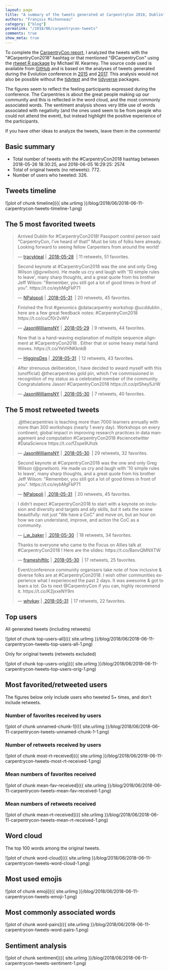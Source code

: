 ```yaml
---
layout: page
title: "A summary of the tweets generated at CarpentryCon 2018, Dublin"
authors: "François Michonneau"
category: ["blog"]
permalink: "/2018/06/carpentrycon-tweets"
comments: true
show_meta: true
---
```










To complete the [CarpentryCon report](https://carpentries.org/blog/2018/06/carpentry-con-report/), I analyzed the tweets with the "#CarpentryCon2018" hashtag or that mentioned "@CarpentryCon" using the [rtweet R package](http://rtweet.info/) by Michael W. Kearney. The source code used is available from [GitHub](https://github.com/fmichonneau/2018-carpentrycon-tweets) and is based on the analyses of tweets generated during the Evolution conference in [2015](http://fmichonneau.github.io/evol2015-tweets/) and [2017](https://fmichonneau.github.io/evol2017-tweets/). This analysis would not also be possible without the [tidytext](https://github.com/juliasilge/tidytext) and the [tidyverse](http://tidyverse.org/) packages.

The figures seem to reflect the feeling participants expressed during the conference. The Carpentries is about the great people making up our community and this is reflected in the word cloud, and the most commonly associated words. The sentiment analysis shows very little use of words associated with negativity (and the ones used seem to be from people who could not attend the event), but instead highlight the positive experience of the participants.

If you have other ideas to analyze the tweets, leave them in the comments!

## Basic summary

* Total number of tweets with the #CarpentryCon2018 hashtag between 2018-05-26 18:30:25, and 2018-06-05 16:29:25: 2574
* Total of original tweets (no retweets): 772.
* Number of users who tweeted: 326.

## Tweets timeline

![plot of chunk timeline]({{ site.urlimg }}/blog/2018/06/2018-06-11-carpentrycon-tweets-timeline-1.png)


## The 5 most favorited tweets

<blockquote class="twitter-tweet" lang="en"> 
<p lang="en" dir="ltr">Arrived Dublin for #CarpentryCon2018! Passport control person said “CarpentryCon, I’ve heard of that!” Must be lots of folks here already. Looking forward to seeing fellow Carpenters from around the world!</p>&mdash; <a href="https://twitter.com/tracykteal">tracykteal</a>&nbsp;|&nbsp;<a href="https://twitter.com/tracykteal/status/1001140899412406272"> 2018-05-28</a> &nbsp;|&nbsp;11 retweets, 51 favorites.
</blockquote>
 
<blockquote class="twitter-tweet" lang="en"> 
<p lang="en" dir="ltr">Second keynote at #CarpentryCon2018 was the one and only Greg Wilson (@gvwilson). He made us cry and laugh with '10 simple rules to leave', many sharp thoughts, and a great quote from his brother Jeff Wilson: "Remember, you still got a lot of good times in front of you". https://t.co/eybMgFkP71</p>&mdash; <a href="https://twitter.com/NPalopoli">NPalopoli</a>&nbsp;|&nbsp;<a href="https://twitter.com/NPalopoli/status/1002103456373633024"> 2018-05-31</a> &nbsp;|&nbsp;20 retweets, 45 favorites.
</blockquote>
 
<blockquote class="twitter-tweet" lang="en"> 
<p lang="en" dir="ltr">Finished the first #genomics @datacarpentry workshop @ucddublin , here are a few great feedback notes: #CarpentryCon2018 https://t.co/cuCf0r2vWV</p>&mdash; <a href="https://twitter.com/JasonWilliamsNY">JasonWilliamsNY</a>&nbsp;|&nbsp;<a href="https://twitter.com/JasonWilliamsNY/status/1001494247609073665"> 2018-05-29</a> &nbsp;|&nbsp;9 retweets, 44 favorites.
</blockquote>
 
<blockquote class="twitter-tweet" lang="en"> 
<p lang="en" dir="ltr">Now that is a hand-waving explanation of multiple sequence alignment at #CarpentryCon2018 .  Either that or some heavy metal hand moves. https://t.co/YeVHNKknkB</p>&mdash; <a href="https://twitter.com/HigginsDes">HigginsDes</a>&nbsp;|&nbsp;<a href="https://twitter.com/HigginsDes/status/1002185507256889344"> 2018-05-31</a> &nbsp;|&nbsp;12 retweets, 43 favorites.
</blockquote>
 
<blockquote class="twitter-tweet" lang="en"> 
<p lang="en" dir="ltr">After strenuous deliberation, I have decided to award myself with this (unofficial) @thecarpentries gold pin, which I’ve commissioned in recognition of my status as a celebrated member of the community. Congratulations Jason! #CarpentryCon2018 https://t.co/ptShey5JrW</p>&mdash; <a href="https://twitter.com/JasonWilliamsNY">JasonWilliamsNY</a>&nbsp;|&nbsp;<a href="https://twitter.com/JasonWilliamsNY/status/1001739679442653184"> 2018-05-30</a> &nbsp;|&nbsp;7 retweets, 40 favorites.
</blockquote>
 


## The 5 most retweeted tweets

<blockquote class="twitter-tweet" lang="en"> 
<p lang="en" dir="ltr">.@thecarpentries is teaching more than 7000 learners annually with more than 300 workshops (nearly 1 every day). Workshops on every continent; global impact in improving research practices in data management and computation #CarpentryCon2018 #sciencetwitter #DataScience https://t.co/fZspe9Uhzk</p>&mdash; <a href="https://twitter.com/JasonWilliamsNY">JasonWilliamsNY</a>&nbsp;|&nbsp;<a href="https://twitter.com/JasonWilliamsNY/status/1001878449710141440"> 2018-05-30</a> &nbsp;|&nbsp;29 retweets, 32 favorites.
</blockquote>
 
<blockquote class="twitter-tweet" lang="en"> 
<p lang="en" dir="ltr">Second keynote at #CarpentryCon2018 was the one and only Greg Wilson (@gvwilson). He made us cry and laugh with '10 simple rules to leave', many sharp thoughts, and a great quote from his brother Jeff Wilson: "Remember, you still got a lot of good times in front of you". https://t.co/eybMgFkP71</p>&mdash; <a href="https://twitter.com/NPalopoli">NPalopoli</a>&nbsp;|&nbsp;<a href="https://twitter.com/NPalopoli/status/1002103456373633024"> 2018-05-31</a> &nbsp;|&nbsp;20 retweets, 45 favorites.
</blockquote>
 
<blockquote class="twitter-tweet" lang="en"> 
<p lang="en" dir="ltr">I didn't expect #CarpentryCon2018 to start with a keynote on inclusion and diversity and targets and ally skills, but it sets the scene beautifully: not just "We have a CoC" and move on, but an hour on how we can understand, improve, and action the CoC as a community.</p>&mdash; <a href="https://twitter.com/j_w_baker">j_w_baker</a>&nbsp;|&nbsp;<a href="https://twitter.com/j_w_baker/status/1001755645010436096"> 2018-05-30</a> &nbsp;|&nbsp;18 retweets, 34 favorites.
</blockquote>
 
<blockquote class="twitter-tweet" lang="en"> 
<p lang="en" dir="ltr">Thanks to everyone who came to the Focus on Allies talk at #CarpentryCon2018 ! Here are the slides: https://t.co/BanvQMNXTW</p>&mdash; <a href="https://twitter.com/frameshiftllc">frameshiftllc</a>&nbsp;|&nbsp;<a href="https://twitter.com/frameshiftllc/status/1001776733664706560"> 2018-05-30</a> &nbsp;|&nbsp;17 retweets, 25 favorites.
</blockquote>
 
<blockquote class="twitter-tweet" lang="en"> 
<p lang="en" dir="ltr">Event/conference community organisers take note of how inclusive &amp; diverse folks are at #CarpentryCon2018. I wish other communities experience what I experienced the past 2 days. It was awesome &amp; got to learn a lot. Go to next @CarpentryCon if you can, highly recommend it. https://t.co/K2jxxeNY9m</p>&mdash; <a href="https://twitter.com/whykay">whykay</a>&nbsp;|&nbsp;<a href="https://twitter.com/whykay/status/1002319873194815497"> 2018-05-31</a> &nbsp;|&nbsp;17 retweets, 22 favorites.
</blockquote>
 

## Top users

All generated tweets (including retweets)

![plot of chunk top-users-all]({{ site.urlimg }}/blog/2018/06/2018-06-11-carpentrycon-tweets-top-users-all-1.png)

Only for original tweets (retweets excluded)

![plot of chunk top-users-orig]({{ site.urlimg }}/blog/2018/06/2018-06-11-carpentrycon-tweets-top-users-orig-1.png)


## Most favorited/retweeted users

The figures below only include users who tweeted 5+ times, and don't include
retweets.

### Number of favorites received by users

![plot of chunk unnamed-chunk-1]({{ site.urlimg }}/blog/2018/06/2018-06-11-carpentrycon-tweets-unnamed-chunk-1-1.png)

### Number of retweets received by users

![plot of chunk most-rt-received]({{ site.urlimg }}/blog/2018/06/2018-06-11-carpentrycon-tweets-most-rt-received-1.png)

### Mean numbers of favorites received

![plot of chunk mean-fav-received]({{ site.urlimg }}/blog/2018/06/2018-06-11-carpentrycon-tweets-mean-fav-received-1.png)

### Mean numbers of retweets received

![plot of chunk mean-rt-received]({{ site.urlimg }}/blog/2018/06/2018-06-11-carpentrycon-tweets-mean-rt-received-1.png)

## Word cloud

The top 100 words among the original tweets.

![plot of chunk word-cloud]({{ site.urlimg }}/blog/2018/06/2018-06-11-carpentrycon-tweets-word-cloud-1.png)

## Most used emojis




![plot of chunk emoji]({{ site.urlimg }}/blog/2018/06/2018-06-11-carpentrycon-tweets-emoji-1.png)


## Most commonly associated words


![plot of chunk word-pairs]({{ site.urlimg }}/blog/2018/06/2018-06-11-carpentrycon-tweets-word-pairs-1.png)

## Sentiment analysis


![plot of chunk sentiment]({{ site.urlimg }}/blog/2018/06/2018-06-11-carpentrycon-tweets-sentiment-1.png)


